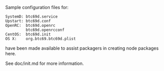 Sample configuration files for:
```
SystemD: btc69d.service
Upstart: btc69d.conf
OpenRC:  btc69d.openrc
         btc69d.openrcconf
CentOS:  btc69d.init
OS X:    org.btc69.btc69d.plist
```
have been made available to assist packagers in creating node packages here.

See doc/init.md for more information.
